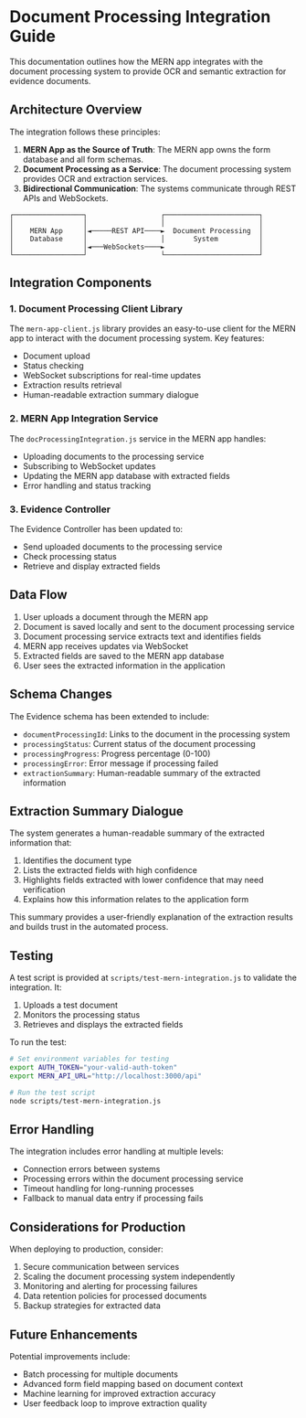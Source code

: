 # Document Processing Integration Guide

This documentation outlines how the MERN app integrates with the document processing system to provide OCR and semantic extraction for evidence documents.

## Architecture Overview

The integration follows these principles:

1. **MERN App as the Source of Truth**: The MERN app owns the form database and all form schemas.
2. **Document Processing as a Service**: The document processing system provides OCR and extraction services.
3. **Bidirectional Communication**: The systems communicate through REST APIs and WebSockets.

```
┌─────────────────┐                  ┌───────────────────────┐
│                 │                  │                       │
│    MERN App     │◄─────REST API────►  Document Processing  │
│    Database     │                  │       System          │
│                 │◄───WebSockets────►                       │
└─────────────────┘                  └───────────────────────┘
```

## Integration Components

### 1. Document Processing Client Library

The `mern-app-client.js` library provides an easy-to-use client for the MERN app to interact with the document processing system. Key features:

- Document upload
- Status checking
- WebSocket subscriptions for real-time updates
- Extraction results retrieval
- Human-readable extraction summary dialogue

### 2. MERN App Integration Service

The `docProcessingIntegration.js` service in the MERN app handles:

- Uploading documents to the processing service
- Subscribing to WebSocket updates
- Updating the MERN app database with extracted fields
- Error handling and status tracking

### 3. Evidence Controller

The Evidence Controller has been updated to:

- Send uploaded documents to the processing service
- Check processing status
- Retrieve and display extracted fields

## Data Flow

1. User uploads a document through the MERN app
2. Document is saved locally and sent to the document processing service
3. Document processing service extracts text and identifies fields
4. MERN app receives updates via WebSocket
5. Extracted fields are saved to the MERN app database
6. User sees the extracted information in the application

## Schema Changes

The Evidence schema has been extended to include:

- `documentProcessingId`: Links to the document in the processing system
- `processingStatus`: Current status of the document processing
- `processingProgress`: Progress percentage (0-100)
- `processingError`: Error message if processing failed
- `extractionSummary`: Human-readable summary of the extracted information

## Extraction Summary Dialogue

The system generates a human-readable summary of the extracted information that:

1. Identifies the document type
2. Lists the extracted fields with high confidence
3. Highlights fields extracted with lower confidence that may need verification
4. Explains how this information relates to the application form

This summary provides a user-friendly explanation of the extraction results and builds trust in the automated process.

## Testing

A test script is provided at `scripts/test-mern-integration.js` to validate the integration. It:

1. Uploads a test document
2. Monitors the processing status
3. Retrieves and displays the extracted fields

To run the test:

```bash
# Set environment variables for testing
export AUTH_TOKEN="your-valid-auth-token"
export MERN_API_URL="http://localhost:3000/api"

# Run the test script
node scripts/test-mern-integration.js
```

## Error Handling

The integration includes error handling at multiple levels:

- Connection errors between systems
- Processing errors within the document processing service
- Timeout handling for long-running processes
- Fallback to manual data entry if processing fails

## Considerations for Production

When deploying to production, consider:

1. Secure communication between services
2. Scaling the document processing system independently
3. Monitoring and alerting for processing failures
4. Data retention policies for processed documents
5. Backup strategies for extracted data

## Future Enhancements

Potential improvements include:

- Batch processing for multiple documents
- Advanced form field mapping based on document context
- Machine learning for improved extraction accuracy
- User feedback loop to improve extraction quality
